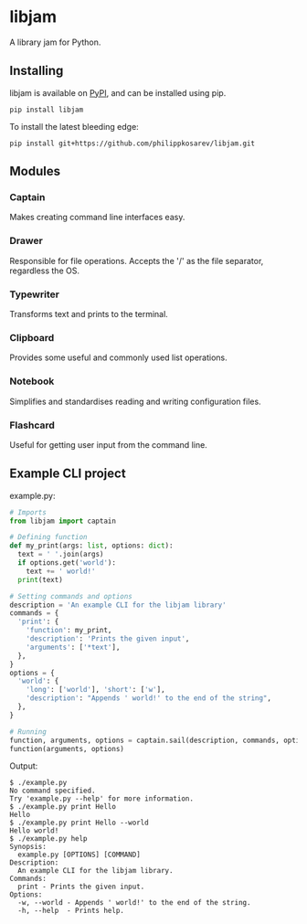 # libjam
A library jam for Python.

## Installing
libjam is available on [PyPI](https://pypi.org/project/libjam/), and can be installed using pip.
```
pip install libjam
```
To install the latest bleeding edge:
```
pip install git+https://github.com/philippkosarev/libjam.git
```

## Modules

### Captain
Makes creating command line interfaces easy.

### Drawer
Responsible for file operations. Accepts the '/' as the file separator, regardless the OS.

### Typewriter
Transforms text and prints to the terminal.

### Clipboard
Provides some useful and commonly used list operations.

### Notebook
Simplifies and standardises reading and writing configuration files.

### Flashcard
Useful for getting user input from the command line.

## Example CLI project
example.py:
```python
# Imports
from libjam import captain

# Defining function
def my_print(args: list, options: dict):
  text = ' '.join(args)
  if options.get('world'):
    text += ' world!'
  print(text)

# Setting commands and options
description = 'An example CLI for the libjam library'
commands = {
  'print': {
    'function': my_print,
    'description': 'Prints the given input',
    'arguments': ['*text'],
  },
}
options = {
  'world': {
    'long': ['world'], 'short': ['w'],
    'description': "Appends ' world!' to the end of the string",
  },
}

# Running
function, arguments, options = captain.sail(description, commands, options)
function(arguments, options)
```

Output:
```
$ ./example.py
No command specified.
Try 'example.py --help' for more information.
$ ./example.py print Hello
Hello
$ ./example.py print Hello --world
Hello world!
$ ./example.py help
Synopsis:
  example.py [OPTIONS] [COMMAND]
Description:
  An example CLI for the libjam library.
Commands:
  print - Prints the given input.
Options:
  -w, --world - Appends ' world!' to the end of the string.
  -h, --help  - Prints help.
```
